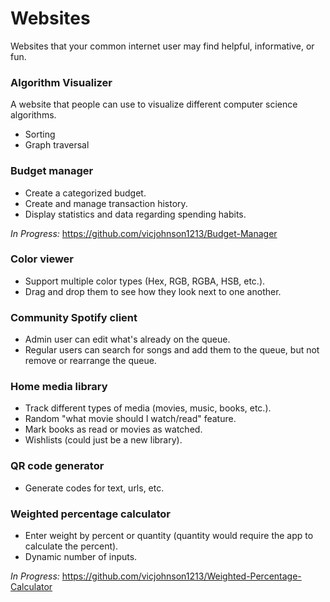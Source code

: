 # Websites

Websites that your common internet user may find helpful, informative, or fun.

### Algorithm Visualizer

A website that people can use to visualize different computer science algorithms.

- Sorting
- Graph traversal

### Budget manager

- Create a categorized budget.
- Create and manage transaction history.
- Display statistics and data regarding spending habits.

*In Progress:* https://github.com/vicjohnson1213/Budget-Manager

### Color viewer

- Support multiple color types (Hex, RGB, RGBA, HSB, etc.).
- Drag and drop them to see how they look next to one another.

### Community Spotify client

- Admin user can edit what's already on the queue.
- Regular users can search for songs and add them to the queue, but not remove or rearrange the queue.

### Home media library

- Track different types of media (movies, music, books, etc.).
- Random "what movie should I watch/read" feature.
- Mark books as read or movies as watched.
- Wishlists (could just be a new library).

### QR code generator

- Generate codes for text, urls, etc.

### Weighted percentage calculator

- Enter weight by percent or quantity (quantity would require the app to calculate the percent).
- Dynamic number of inputs.

*In Progress:* https://github.com/vicjohnson1213/Weighted-Percentage-Calculator
